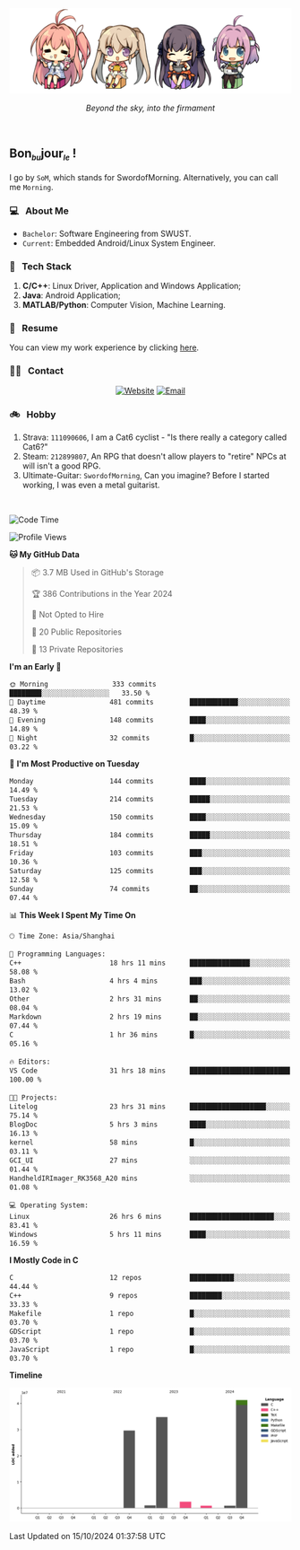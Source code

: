 <img src="./pic/Aokana.png">
<p align="center"><em>Beyond the sky, into the firmament</em></p>

<br/>

## Bon<sub><em><font size=2>bu</font></em></sub>jour<sub><em><font size=2>le</font></em></sub> !

I go by `SoM`, which stands for SwordofMorning. Alternatively, you can call me `Morning`.

### 💻 &nbsp; About Me

- `Bachelor`: Software Engineering from SWUST.
- `Current`: Embedded Android/Linux System Engineer.

### 🔧 &nbsp; Tech Stack

1. **C/C++**: Linux Driver, Application and Windows Application;
2. **Java**: Android Application;
3. **MATLAB/Python**: Computer Vision, Machine Learning.

### 📝 &nbsp; Resume

You can view my work experience by clicking <a href="https://swordofmorning.com/index.php/contact/">here</a>.

### 🤝🏻 &nbsp; Contact

<p align="center">
<a href="https://swordofmorning.com/"><img alt="Website" src="https://img.shields.io/badge/Website-swordofmorning.com-blue?style=flat-square&logo=google-chrome"></a>
<a href="mailto:master@xiaojintao.email
"><img alt="Email" src="https://img.shields.io/badge/Email-master@xiaojintao.email-blue?style=flat-square&logo=gmail"></a>
</p>

### 🚲 &nbsp; Hobby

1. Strava: `111090606`, I am a Cat6 cyclist - "Is there really a category called Cat6?"
2. Steam: `212899807`, An RPG that doesn't allow players to "retire" NPCs at will isn't a good RPG.
3. Ultimate-Guitar: `SwordofMorning`, Can you imagine? Before I started working, I was even a metal guitarist.

<br/>

<!--START_SECTION:waka-->
![Code Time](http://img.shields.io/badge/Code%20Time-211%20hrs%2042%20mins-blue)

![Profile Views](http://img.shields.io/badge/Profile%20Views-0-blue)

**🐱 My GitHub Data** 

> 📦 3.7 MB Used in GitHub's Storage 
 > 
> 🏆 386 Contributions in the Year 2024
 > 
> 🚫 Not Opted to Hire
 > 
> 📜 20 Public Repositories 
 > 
> 🔑 13 Private Repositories 
 > 
**I'm an Early 🐤** 

```text
🌞 Morning                333 commits         ████████░░░░░░░░░░░░░░░░░   33.50 % 
🌆 Daytime                481 commits         ████████████░░░░░░░░░░░░░   48.39 % 
🌃 Evening                148 commits         ████░░░░░░░░░░░░░░░░░░░░░   14.89 % 
🌙 Night                  32 commits          █░░░░░░░░░░░░░░░░░░░░░░░░   03.22 % 
```
📅 **I'm Most Productive on Tuesday** 

```text
Monday                   144 commits         ████░░░░░░░░░░░░░░░░░░░░░   14.49 % 
Tuesday                  214 commits         █████░░░░░░░░░░░░░░░░░░░░   21.53 % 
Wednesday                150 commits         ████░░░░░░░░░░░░░░░░░░░░░   15.09 % 
Thursday                 184 commits         █████░░░░░░░░░░░░░░░░░░░░   18.51 % 
Friday                   103 commits         ███░░░░░░░░░░░░░░░░░░░░░░   10.36 % 
Saturday                 125 commits         ███░░░░░░░░░░░░░░░░░░░░░░   12.58 % 
Sunday                   74 commits          ██░░░░░░░░░░░░░░░░░░░░░░░   07.44 % 
```


📊 **This Week I Spent My Time On** 

```text
🕑︎ Time Zone: Asia/Shanghai

💬 Programming Languages: 
C++                      18 hrs 11 mins      ███████████████░░░░░░░░░░   58.08 % 
Bash                     4 hrs 4 mins        ███░░░░░░░░░░░░░░░░░░░░░░   13.02 % 
Other                    2 hrs 31 mins       ██░░░░░░░░░░░░░░░░░░░░░░░   08.04 % 
Markdown                 2 hrs 19 mins       ██░░░░░░░░░░░░░░░░░░░░░░░   07.44 % 
C                        1 hr 36 mins        █░░░░░░░░░░░░░░░░░░░░░░░░   05.16 % 

🔥 Editors: 
VS Code                  31 hrs 18 mins      █████████████████████████   100.00 % 

🐱‍💻 Projects: 
Litelog                  23 hrs 31 mins      ███████████████████░░░░░░   75.14 % 
BlogDoc                  5 hrs 3 mins        ████░░░░░░░░░░░░░░░░░░░░░   16.13 % 
kernel                   58 mins             █░░░░░░░░░░░░░░░░░░░░░░░░   03.11 % 
GCI_UI                   27 mins             ░░░░░░░░░░░░░░░░░░░░░░░░░   01.44 % 
HandheldIRImager_RK3568_A20 mins             ░░░░░░░░░░░░░░░░░░░░░░░░░   01.08 % 

💻 Operating System: 
Linux                    26 hrs 6 mins       █████████████████████░░░░   83.41 % 
Windows                  5 hrs 11 mins       ████░░░░░░░░░░░░░░░░░░░░░   16.59 % 
```

**I Mostly Code in C** 

```text
C                        12 repos            ███████████░░░░░░░░░░░░░░   44.44 % 
C++                      9 repos             ████████░░░░░░░░░░░░░░░░░   33.33 % 
Makefile                 1 repo              █░░░░░░░░░░░░░░░░░░░░░░░░   03.70 % 
GDScript                 1 repo              █░░░░░░░░░░░░░░░░░░░░░░░░   03.70 % 
JavaScript               1 repo              █░░░░░░░░░░░░░░░░░░░░░░░░   03.70 % 
```



**Timeline**

![Lines of Code chart](https://raw.githubusercontent.com/SwordofMorning/SwordofMorning/main/assets/bar_graph.png)


 Last Updated on 15/10/2024 01:37:58 UTC
<!--END_SECTION:waka-->

